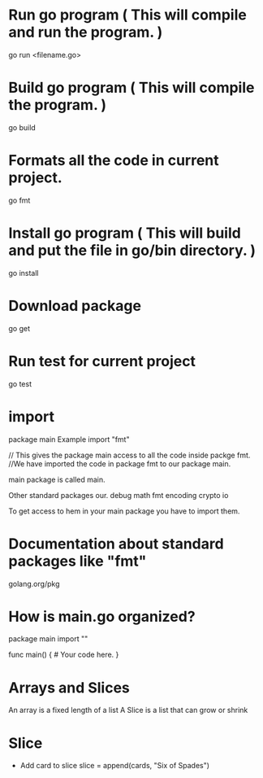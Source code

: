 # Run go program ( This will compile and run the program. )
go run <filename.go>

# Build go program ( This will compile the program. )
go build

# Formats all the code in current project.
go fmt

# Install go program ( This will build and put the file in go/bin directory. )
go install

# Download package
go get <package url>

# Run test for current project
go test


# import
package main
Example import "fmt"

// This gives the package main access to all the code inside packge fmt.
//We have imported the code in package fmt to our package main.

main package is called main.

Other standard packages our.
debug
math
fmt
encoding
crypto
io

To get access to hem in your main package you have to import them.

# Documentation about standard packages like "fmt"
golang.org/pkg

# How is main.go organized?

package main
import "<packagename>"

func main() {
    # Your code here.
}

# Arrays and Slices
An array is a fixed length of a list
A Slice is a list that can grow or shrink

# Slice
 - Add card to slice
  slice = append(cards, "Six of Spades")